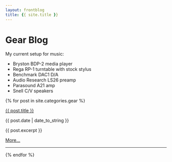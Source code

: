 ```yaml
---
layout: frontblog
title: {{ site.title }}
---
```


# Gear Blog

My current setup for music:

* Bryston BDP-2 media player
* Rega RP-1 turntable with stock stylus
* Benchmark DAC1 D/A
* Audio Research LS26 preamp
* Parasound A21 amp
* Snell C/V speakers

{% for post in site.categories.gear %}

<a href="{{ site.baseurl }}{{ post.url }}">{{ post.title }}</a>

{{ post.date | date_to_string }}

<p>{{ post.excerpt }}</p>

<p><a href="{{ site.baseurl }}{{ post.url }}">More...</a></p>

-----

{% endfor %}
